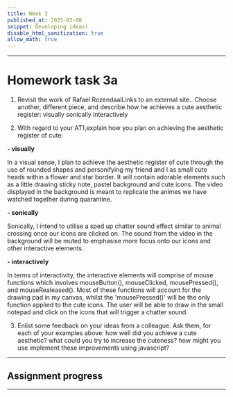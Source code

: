 ```yaml
---
title: Week 3
published_at: 2025-03-00
snippet: Developing ideas!
disable_html_sanitization: true
allow_math: true
---
```

---
# Homework task 3a

1. Revisit the work of Rafael RozendaalLinks to an external site.. Choose another, different piece, and describe how he achieves a cute aesthetic register:
   visually
   sonically
   interactively

2. With regard to your AT1,explain how you plan on achieving the aesthetic register of cute:

**- visually**

In a visual sense, I plan to achieve the aesthetic register of cute through the use of rounded shapes and personifying my friend and I as small cute heads within a flower and star border. It will contain adorable elements such as a little drawing sticky note, pastel background and cute icons. The video displayed in the background is meant to replicate the animes we have watched together during quarantine.

**- sonically**

Sonically, I intend to utilise a sped up chatter sound effect similar to animal crossing once our icons are clicked on. The sound from the video in the background will be muted to emphasise more focus onto our icons and other interactive elements.

**- interactively**

In terms of interactivity, the interactive elements will comprise of mouse functions which involves mouseButton(), mouseClicked, mousePressed(), and mouseRealeased(). Most of these functions will account for the drawing pad in my canvas, whilst the 'mousePressed()' will be the only function applied to the cute icons. The user will be able to draw in the small notepad and click on the icons that will trigger a chatter sound.

3. Enlist some feedback on your ideas from a colleague. Ask them, for each of your examples above:
   how well did you achieve a cute aesthetic?
   what could you try to increase the cuteness?
   how might you use implement these improvements using javascript?



---
## Assignment progress
---
